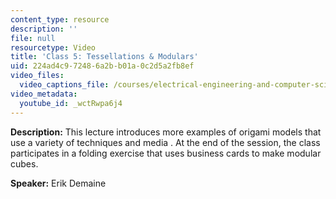 ```yaml
---
content_type: resource
description: ''
file: null
resourcetype: Video
title: 'Class 5: Tessellations & Modulars'
uid: 224ad4c9-7248-6a2b-b01a-0c2d5a2fb8ef
video_files:
  video_captions_file: /courses/electrical-engineering-and-computer-science/6-849-geometric-folding-algorithms-linkages-origami-polyhedra-fall-2012/class-and-lecture-videos/class-5-tessellations-modulars/wctRwpa6j4.vtt
video_metadata:
  youtube_id: _wctRwpa6j4
---
```


**Description:** This lecture introduces more examples of origami models that use a variety of techniques and media . At the end of the session, the class participates in a folding exercise that uses business cards to make modular cubes.

**Speaker:** Erik Demaine